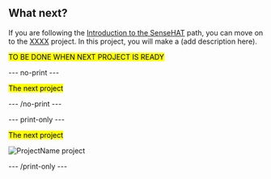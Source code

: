 ## What next?

If you are following the [Introduction to the SenseHAT](https://projects.raspberrypi.org/en/raspberrypi/sense-hat-intro) path, you can move on to the [XXXX](https://projects.raspberrypi.org/en/projects/project-name) project. In this project, you will make a (add description here).

<mark>TO BE DONE WHEN NEXT PROJECT IS READY</mark>

--- no-print ---

<mark>The next project</mark>

--- /no-print ---

--- print-only ---

<mark>The next project</mark>

![ProjectName project](images/projectname-project.png)

--- /print-only ---